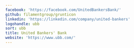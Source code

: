 ```yaml
---
facebook: 'https://facebook.com/UnitedBankersBank/'
github: filamentgroup/grunticon
linkedin: 'https://linkedin.com/company/united-bankers'
logohandle: ubb
sort: ubb
title: United Bankers' Bank
website: 'https://www.ubb.com/'
---
```


